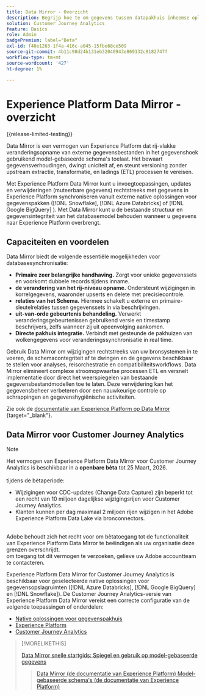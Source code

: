 ```yaml
---
title: Data Mirror - Overzicht
description: Begrijp hoe te om gegevens tussen datapakhuis inheemse oplossingen en Customer Journey Analytics te synchroniseren
solution: Customer Journey Analytics
feature: Basics
role: Admin
badgePremium: label="Beta"
exl-id: f40e1263-1f4a-416c-a045-15fbe68ce509
source-git-commit: 4b11c98d24b131eb32040943e869132c8182747f
workflow-type: tm+mt
source-wordcount: '427'
ht-degree: 1%

---
```


# Experience Platform Data Mirror - overzicht

{{release-limited-testing}}

Data Mirror is een vermogen van Experience Platform dat rij-vlakke veranderingsopname van externe gegevensbestanden in het gegevenshoek gebruikend model-gebaseerde schema&#39;s toelaat. Het bewaart gegevensverhoudingen, dwingt uniciteit af, en steunt versioning zonder upstream extractie, transformatie, en ladings (ETL) processen te vereisen.

Met Experience Platform Data Mirror kunt u invoegtoepassingen, updates en verwijderingen (muteerbare gegevens) rechtstreeks met gegevens in Experience Platform synchroniseren vanuit externe native oplossingen voor gegevenspakken ([!DNL Snowflake], [!DNL Azure Databricks] of [!DNL Google BigQuery] ). Met Data Mirror kunt u de bestaande structuur en gegevensintegriteit van het databasemodel behouden wanneer u gegevens naar Experience Platform overbrengt.

## Capaciteiten en voordelen

Data Mirror biedt de volgende essentiële mogelijkheden voor databasesynchronisatie:

* **Primaire zeer belangrijke handhaving.** Zorgt voor unieke gegevenssets en voorkomt dubbele records tijdens inname.
* **de verandering van het rij-niveau opname.** Ondersteunt wijzigingen in korrelgegevens, waaronder upserts en delete met precisiecontrole.
* **relaties van het Schema.** Hiermee schakelt u externe en primaire-sleutelrelaties tussen gegevenssets in via beschrijvingen.
* **uit-van-orde gebeurtenis behandeling.** Verwerkt veranderingsgebeurtenissen gebruikend versie en timestamp beschrijvers, zelfs wanneer zij uit opeenvolging aankomen.
* **Directe pakhuis integratie.** Verbindt met gesteunde de pakhuizen van wolkengegevens voor veranderingssynchronisatie in real time.

Gebruik Data Mirror om wijzigingen rechtstreeks van uw bronsystemen in te voeren, de schemacontegriteit af te dwingen en de gegevens beschikbaar te stellen voor analyses, reisorchestratie en compatibiliteitsworkflows. Data Mirror elimineert complexe stroomopwaartse processen ETL en versnelt implementatie door direct het weerspiegelen van bestaande gegevensbestandmodellen toe te laten. Deze verwijdering kan het gegevensbeheer verbeteren door een nauwkeurige controle op schrappingen en gegevenshygiënische activiteiten.

Zie ook de [ documentatie van Experience Platform op Data Mirror ](https://experienceleague.adobe.com/en/docs/experience-platform/xdm/data-mirror/overview){target="_blank"}.

## Data Mirror voor Customer Journey Analytics

>[!NOTE]
>
>Het vermogen van Experience Platform Data Mirror voor Customer Journey Analytics is beschikbaar in a **openbare bèta** tot 25 Maart, 2026.<br/><br/> tijdens de bètaperiode:<ul><li>Wijzigingen voor CDC-updates (Change Data Capture) zijn beperkt tot een recht van 10 miljoen dagelijkse wijzigingsrijen voor Customer Journey Analytics.</li><li>Klanten kunnen per dag maximaal 2 miljoen rijen wijzigen in het Adobe Experience Platform Data Lake via bronconnectors.</li></ul><br/> Adobe behoudt zich het recht voor om bètatoegang tot de functionaliteit van Experience Platform Data Mirror te beëindigen als uw organisatie deze grenzen overschrijdt. <br/> om toegang tot dit vermogen te verzoeken, gelieve uw Adobe accountteam te contacteren.
>

Experience Platform Data Mirror for Customer Journey Analytics is beschikbaar voor geselecteerde native oplossingen voor gegevensopslagruimten ([!DNL Azure Databricks], [!DNL Google BigQuery] en [!DNL Snowflake]). De Customer Journey Analytics-versie van Experience Platform Data Mirror vereist een correcte configuratie van de volgende toepassingen of onderdelen:

* [Native oplossingen voor gegevenspakhuis](datawarehouse.md)
* [Experience Platform](aep.md)
* [Customer Journey Analytics](cja.md)

>[!MORELIKETHIS]
>
>[ Data Mirror snelle startgids: Spiegel en gebruik op model-gebaseerde gegevens ](model-based.md)
>>[Data Mirror (de documentatie van Experience Platform) ](https://experienceleague.adobe.com/en/docs/experience-platform/xdm/data-mirror/overview)
>>[Model-gebaseerde schema&#39;s (de documentatie van Experience Platform) ](https://experienceleague.adobe.com/en/docs/experience-platform/xdm/schema/model-based)
